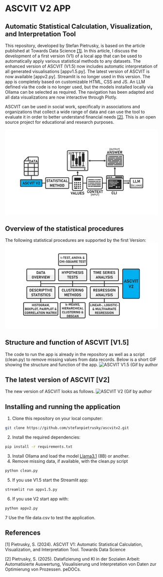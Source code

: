 # ASCVIT V2 APP
## Automatic Statistical Calculation, Visualization, and Interpretation Tool

This repository, developed by Stefan Pietrusky, is based on the article published at Towards Data Science [[1]](https://medium.com/towards-data-science/ascvit-v1-automatic-statistical-calculation-visualization-and-interpretation-tool-aa910001a3a7). In this article, I discuss the development of a first version (V1) of a local app that can be used to automatically apply various statistical methods to any datasets. The enhanced version of ASCVIT (V1.5) now includes automatic interpretation of all generated visualisations [appv1.5.py]. The latest version of ASCVIT is now available [appv2.py]. Streamlit is no longer used in this version. The app is completely based on customizable HTML, CSS and JS. An LLM defined via the code is no longer used, but the models installed locally via Ollama can be selected as required. The navigation has been adapted and all data visualizations are now interactive through Plotly.

ASCVIT can be used in social work, specifically in associations and organizations that collect a wide range of data and can use the tool to evaluate it in order to better understand financial needs [[2]](https://www.pedocs.de/frontdoor.php?source_opus=33234). This is an open source project for educational and research purposes.

![ASCVIT V1.5 Automatic interpretation by LLM (Image by author)](images/ASCVITV2_LLM_Function.png)

## Overview of the statistical procedures 
The following statistical procedures are supported by the first Version:
![ASCVIT V1.5 Overview of analysis methods (Image by author)](images/ASCVITV2_Overview.png)

## Structure and function of ASCVIT [V1.5]
The code to run the app is already in the repository as well as a script (clean.py) to remove missing values from data records. Below is a short GIF showing the structure and function of the app.
![ASCVIT V1.5 (Gif by author](images/ASCVITV1.5.gif)

## The latest version of ASCVIT [V2]
The new version of ASCVIT looks as follows.
![ASCVIT V2 (Gif by author](images/ASCVITV2.gif)

## Installing and running the application 
1. Clone this repository on your local computer: 
```bash 
git clone https://github.com/stefanpietrusky/ascvitv2.git
```
2. Install the required dependencies:
```bash 
pip install -r requirements.txt
```
3. Install Ollama and load the model [Llama3.1](https://ollama.com/library/llama3.1) (8B) or another.
4. Remove missing data, if available, with the clean.py script
```bash 
python clean.py
```
5. If you use V1.5 start the Streamlit app:
```bash 
streamlit run appv1.5.py
```
6. If you use V2 start app with:
```bash 
python appv2.py
```
7 Use the file data.csv to test the application.

## References
[1] Pietrusky, S. (2024). ASCVIT V1: Automatic Statistical Calculation, Visualization, and Interpretation Tool. Towards Data Science

[2] Pietrusky, S. (2025). Datafizierung und KI in der Sozialen Arbeit: Automatisierte Auswertung, Visualisierung und Interpretation von Daten zur Optimierung von Prozessen. peDOCs.
